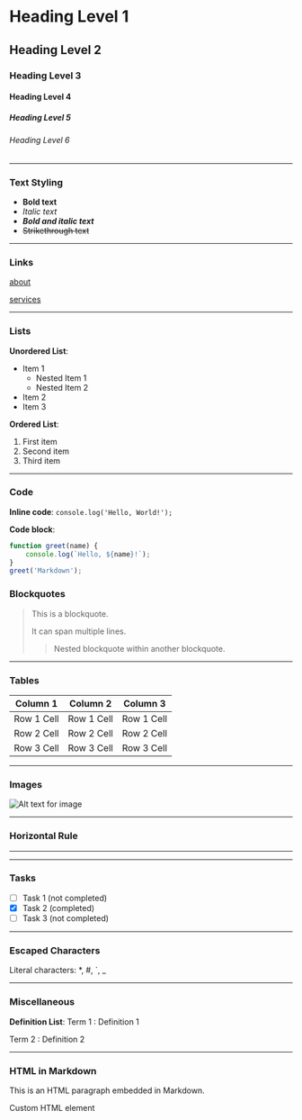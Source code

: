 # Heading Level 1

## Heading Level 2

### Heading Level 3

#### Heading Level 4

##### Heading Level 5

###### Heading Level 6

---

### Text Styling

- **Bold text**
- *Italic text*
- ***Bold and italic text***
- ~~Strikethrough text~~

---

### Links

[about](./about)

[services](./services)

---

### Lists

**Unordered List**:
- Item 1
  - Nested Item 1
  - Nested Item 2
- Item 2
- Item 3

**Ordered List**:
1. First item
2. Second item
3. Third item

---

### Code

**Inline code**: `console.log('Hello, World!');`

**Code block**:
```javascript
function greet(name) {
    console.log(`Hello, ${name}!`);
}
greet('Markdown');
```

### Blockquotes

> This is a blockquote.
> 
> It can span multiple lines.
>
> > Nested blockquote within another blockquote.

---

### Tables

| Column 1    | Column 2    | Column 3    |
|-------------|-------------|-------------|
| Row 1 Cell  | Row 1 Cell  | Row 1 Cell  |
| Row 2 Cell  | Row 2 Cell  | Row 2 Cell  |
| Row 3 Cell  | Row 3 Cell  | Row 3 Cell  |

---

### Images

![Alt text for image](https://via.placeholder.com/150)

---

### Horizontal Rule

---

---

### Tasks

- [ ] Task 1 (not completed)
- [x] Task 2 (completed)
- [ ] Task 3 (not completed)

---

### Escaped Characters

Literal characters: \*, \#, \`, \_

---

### Miscellaneous

**Definition List**:
Term 1
: Definition 1

Term 2
: Definition 2

---

### HTML in Markdown

<p>This is an HTML paragraph embedded in Markdown.</p>
<div class="custom">Custom HTML element</div>
